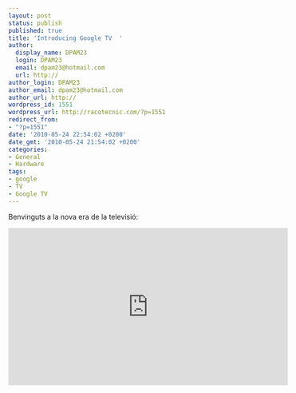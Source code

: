 ```yaml
---
layout: post
status: publish
published: true
title: 'Introducing Google TV  '
author:
  display_name: DPAM23
  login: DPAM23
  email: dpam23@hotmail.com
  url: http://
author_login: DPAM23
author_email: dpam23@hotmail.com
author_url: http://
wordpress_id: 1551
wordpress_url: http://racotecnic.com/?p=1551
redirect_from:
- "?p=1551"
date: '2010-05-24 22:54:02 +0200'
date_gmt: '2010-05-24 21:54:02 +0200'
categories:
- General
- Hardware
tags:
- google
- TV
- Google TV
---
```


Benvinguts a la nova era de la televisió:

<a href="{{ site.url }}/uploads/2010/05/google-tv.gif">
  <img style="display:none;" title="google-tv" src="{{ site.url }}/uploads/2010/05/google-tv.gif" alt="" />
</a>

<iframe width="560" height="315" src="https://www.youtube.com/embed/diTpeYoqAhc" frameborder="0" allowfullscreen></iframe>
